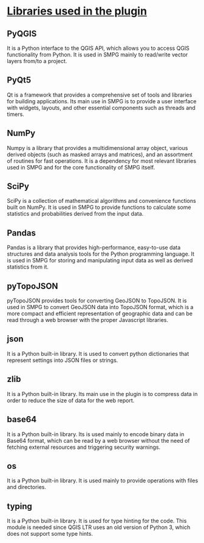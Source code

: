 # [Libraries used in the plugin](#libraries-used-in-the-plugin)

## PyQGIS

It is a Python interface to the QGIS API, which allows you to access QGIS 
functionality from Python.
It is used in SMPG mainly to read/write vector layers from/to a project.

## PyQt5

Qt is a framework that provides a comprehensive set of tools and libraries for 
building applications.
Its main use in SMPG is to provide a user interface with widgets, layouts, and 
other essential components such as threads and timers.

## NumPy

Numpy is a library that provides a multidimensional array object, various 
derived objects (such as masked arrays and matrices), and an assortment of 
routines for fast operations.
It is a dependency for most relevant libraries used in SMPG and for the 
core functionality of SMPG itself.

## SciPy

SciPy is a collection of mathematical algorithms and convenience functions 
built on NumPy. 
It is used in SMPG to provide functions to calculate some statistics and 
probabilities derived from the input data.

## Pandas

Pandas is a library that provides high-performance, easy-to-use data structures 
and data analysis tools for the Python programming language.
It is used in SMPG for storing and manipulating input data as well as derived 
statistics from it.

## pyTopoJSON

pyTopoJSON provides tools for converting GeoJSON to TopoJSON.
It is used in SMPG to convert GeoJSON data into TopoJSON format, which is a 
more compact and efficient representation of geographic data and can be read 
through a web browser with the proper Javascript libraries.

## json

It is a Python built-in library.
It is used to convert python dictionaries that represent settings into JSON 
files or strings.

## zlib

It is a Python built-in library.
Its main use in the plugin is to compress data in order to reduce the size of 
data for the web report.

## base64

It is a Python built-in library.
Its is used mainly to encode binary data in Base64 format, which can be read by 
a web browser without the need of fetching external resources and triggering 
security warnings.

## os

It is a Python built-in library.
It is used mainly to provide operations with files and directories.

## typing

It is a Python built-in library.
It is used for type hinting for the code.
This module is needed since QGIS LTR uses an old version of Python 3, which 
does not support some type hints.